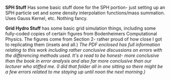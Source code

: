 **SPH Stuff**
Has some basic stuff done for the SPH portion- just setting up an SPH particle set and some density interpolation functions/mass summation.
Uses Gauss Kernel, etc. Nothing fancy.

**Grid Hydro Stuff**
 has some basic grid simulation things, including some fully-coded copies of certain figures from Bodenheimers Computational Physics.
The figures come from Section 2- rather proud of how close I got to replicating them (insets and all.)
*The PDF enclosed has full information relating to this work including rather conclusive discussions on errors with the differencing methods used.*
*It's a read to be honest- more conclusive than the book in error analysis and also far more conclusive than our lecturer who stiffed me.*
*(I did that folder all in one sitting so there might be a few errors related to me staying up until noon the next morning.)*

